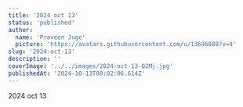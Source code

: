 ```yaml
---
title: '2024 oct 13'
status: 'published'
author:
  name: 'Praveen Juge'
  picture: 'https://avatars.githubusercontent.com/u/13696888?v=4'
slug: '2024-oct-13'
description: ''
coverImage: '../../images/2024-oct-13-Q2Mj.jpg'
publishedAt: '2024-10-13T08:02:06.614Z'
---
```


2024 oct 13